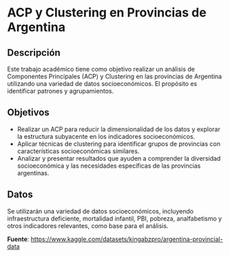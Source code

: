 # ACP y Clustering en Provincias de Argentina
## Descripción
Este trabajo académico tiene como objetivo realizar un análisis de Componentes Principales (ACP) y Clustering en las provincias de Argentina utilizando una variedad de datos socioeconómicos. El propósito es identificar patrones y agrupamientos.
## Objetivos
- Realizar un ACP para reducir la dimensionalidad de los datos y explorar la estructura subyacente en los indicadores socioeconómicos.
- Aplicar técnicas de clustering para identificar grupos de provincias con características socioeconómicas similares.
- Analizar y presentar resultados que ayuden a comprender la diversidad socioeconómica y las necesidades específicas de las provincias argentinas.

## Datos
Se utilizarán una variedad de datos socioeconómicos, incluyendo infraestructura deficiente, mortalidad infantil, PBI, pobreza, analfabetismo y otros indicadores relevantes, como base para el análisis.

**Fuente**: https://www.kaggle.com/datasets/kingabzpro/argentina-provincial-data

